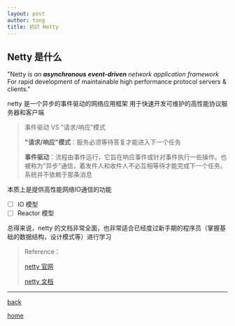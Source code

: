 ```yaml
---
layout: post
author: tong
title: 初识 Netty
---
```

## Netty 是什么

"Netty is _an **asynchronous** **event-driven** network application framework_  
For rapid development of maintainable high performance protocol servers & clients."

netty 是一个异步的事件驱动的网络应用框架
用于快速开发可维护的高性能协议服务器和客户端

> 事件驱动 VS "请求/响应"模式
> 
> **"请求/响应"模式**：服务必须等待答复才能进入下一个任务
> 
> **事件驱动**：流程由事件运行，它旨在响应事件或针对事件执行一些操作。也被称为"异步"通信，着发件人和收件人不必互相等待才能完成下一个任务。系统并不依赖于那条消息

本质上是提供高性能网络IO通信的功能


- [ ] IO 模型
- [ ] Reactor 模型

总得来说，netty 的文档非常全面，也非常适合已经度过新手期的程序员（掌握基础的数据结构，设计模式等）进行学习
> Reference：
> 
> [netty 官网](https://netty.io/index.html)
> 
> [netty 文档](https://netty.io/wiki/user-guide-for-4.x.html#wiki-h3-6)
> 

---
[back](../../编程相关文章汇总.md)

[home](../../../../index.md)